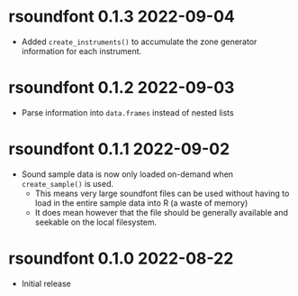 

# rsoundfont 0.1.3  2022-09-04

* Added `create_instruments()` to accumulate the zone generator information
  for each instrument.

# rsoundfont 0.1.2  2022-09-03

* Parse information into `data.frames` instead of nested lists

# rsoundfont 0.1.1  2022-09-02

* Sound sample data is now only loaded on-demand when `create_sample()` is used.
    * This means very large soundfont files can be used without having to 
      load in the entire sample data into R (a waste of memory)
    * It does mean however that the file should be generally available and seekable
      on the local filesystem.

# rsoundfont 0.1.0  2022-08-22

* Initial release
